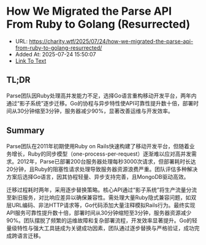 # How We Migrated the Parse API From Ruby to Golang (Resurrected)
- URL: https://charity.wtf/2025/07/24/how-we-migrated-the-parse-api-from-ruby-to-golang-resurrected/
- Added At: 2025-07-24 15:50:07
- [Link To Text](2025-07-24-how-we-migrated-the-parse-api-from-ruby-to-golang-(resurrected)_raw.md)

## TL;DR


Parse团队因Ruby处理高并发能力不足，选择Go语言重构移动开发平台，两年内通过“影子系统”逐步迁移。Go的协程与异步特性使API可靠性提升数十倍，部署时间从30分钟缩至3分钟，服务器减少90%，显著改善运维与开发效率。

## Summary


Parse团队在2011年初期使用Ruby on Rails快速构建了移动开发平台，但随着业务增长，Ruby的同步模型（one-process-per-request）逐渐难以应对高并发需求。2012年，Parse已部署200台服务器处理每秒3000次请求，但部署耗时长达20分钟，且Ruby的阻塞性请求处理导致服务器资源浪费严重。团队评估多种解决方案后选择Go语言，因其协程轻量、异步支持完善，且MongoDB驱动高效。 

迁移过程耗时两年，采用逐步替换策略。核心API通过“影子系统”将生产流量分流至新旧服务，对比响应差异以确保兼容性。需处理大量Ruby隐式兼容问题，如双层URL编码、非法HTTP请求等，Go代码添加大量注释模拟Rails行为。最终实现API服务可靠性提升数十倍，部署时间从30分钟缩短至3分钟，服务器资源减少90%。团队摆脱了频繁的运维故障和复杂部署流程，开发效率显著提升。Go的轻量级特性与强大工具链成为关键成功因素，团队通过逐步替换与严格验证，成功完成跨语言迁移。
